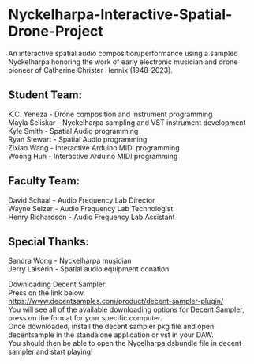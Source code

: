 # Nyckelharpa-Interactive-Spatial-Drone-Project
 An interactive spatial audio composition/performance using a sampled Nyckelharpa honoring the work of early electronic musician and drone pioneer of Catherine Christer Hennix (1948-2023).  

## Student Team:
K.C. Yeneza - Drone composition and instrument programming  
Mayla Seliskar - Nyckelharpa sampling and VST instrument development  
Kyle Smith - Spatial Audio programming  
Ryan Stewart - Spatial Audio programming  
Zixiao Wang - Interactive Arduino MIDI programming  
Woong Huh - Interactive Arduino MIDI programming  

## Faculty Team:
David Schaal - Audio Frequency Lab Director  
Wayne Selzer - Audio Frequency Lab Technologist  
Henry Richardson - Audio Frequency Lab Assistant    

## Special Thanks: 
Sandra Wong - Nyckelharpa musician  
Jerry Laiserin - Spatial audio equipment donation   

Downloading Decent Sampler:  
Press on the link below.  
https://www.decentsamples.com/product/decent-sampler-plugin/  
You will see all of the available downloading options for Decent Sampler, press on the format for your specific computer.  
Once downloaded, install the decent sampler pkg file and open decentsample in the standalone application or vst in your DAW.  
You should then be able to open the Nycelharpa.dsbundle file in decent sampler and start playing!  